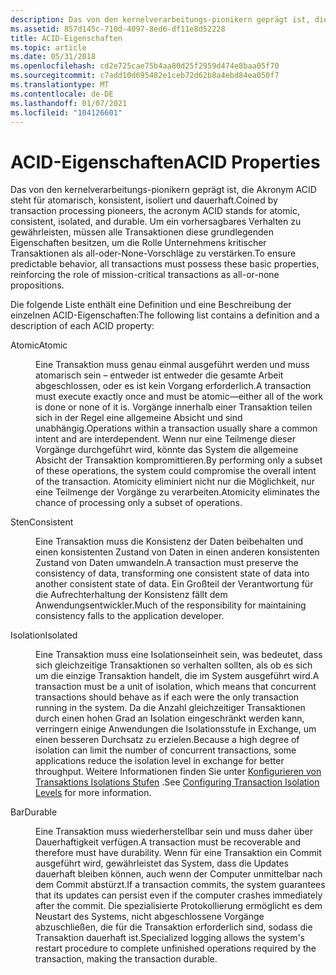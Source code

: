 ```yaml
---
description: Das von den kernelverarbeitungs-pionikern geprägt ist, die Akronym ACID steht für atomarisch, konsistent, isoliert und dauerhaft.
ms.assetid: 857d145c-710d-4097-8ed6-df11e8d52228
title: ACID-Eigenschaften
ms.topic: article
ms.date: 05/31/2018
ms.openlocfilehash: cd2e725cae75b4aa80d25f2959d474e8baa05f70
ms.sourcegitcommit: c7add10d695482e1ceb72d62b8a4ebd84ea050f7
ms.translationtype: MT
ms.contentlocale: de-DE
ms.lasthandoff: 01/07/2021
ms.locfileid: "104126601"
---
```

# <a name="acid-properties"></a><span data-ttu-id="ab508-103">ACID-Eigenschaften</span><span class="sxs-lookup"><span data-stu-id="ab508-103">ACID Properties</span></span>

<span data-ttu-id="ab508-104">Das von den kernelverarbeitungs-pionikern geprägt ist, die Akronym ACID steht für atomarisch, konsistent, isoliert und dauerhaft.</span><span class="sxs-lookup"><span data-stu-id="ab508-104">Coined by transaction processing pioneers, the acronym ACID stands for atomic, consistent, isolated, and durable.</span></span> <span data-ttu-id="ab508-105">Um ein vorhersagbares Verhalten zu gewährleisten, müssen alle Transaktionen diese grundlegenden Eigenschaften besitzen, um die Rolle Unternehmens kritischer Transaktionen als all-oder-None-Vorschläge zu verstärken.</span><span class="sxs-lookup"><span data-stu-id="ab508-105">To ensure predictable behavior, all transactions must possess these basic properties, reinforcing the role of mission-critical transactions as all-or-none propositions.</span></span>

<span data-ttu-id="ab508-106">Die folgende Liste enthält eine Definition und eine Beschreibung der einzelnen ACID-Eigenschaften:</span><span class="sxs-lookup"><span data-stu-id="ab508-106">The following list contains a definition and a description of each ACID property:</span></span>

<dl> <dt>

<span data-ttu-id="ab508-107"><span id="Atomic"></span><span id="atomic"></span><span id="ATOMIC"></span>Atomic</span><span class="sxs-lookup"><span data-stu-id="ab508-107"><span id="Atomic"></span><span id="atomic"></span><span id="ATOMIC"></span>Atomic</span></span>
</dt> <dd>

<span data-ttu-id="ab508-108">Eine Transaktion muss genau einmal ausgeführt werden und muss atomarisch sein – entweder ist entweder die gesamte Arbeit abgeschlossen, oder es ist kein Vorgang erforderlich.</span><span class="sxs-lookup"><span data-stu-id="ab508-108">A transaction must execute exactly once and must be atomic—either all of the work is done or none of it is.</span></span> <span data-ttu-id="ab508-109">Vorgänge innerhalb einer Transaktion teilen sich in der Regel eine allgemeine Absicht und sind unabhängig.</span><span class="sxs-lookup"><span data-stu-id="ab508-109">Operations within a transaction usually share a common intent and are interdependent.</span></span> <span data-ttu-id="ab508-110">Wenn nur eine Teilmenge dieser Vorgänge durchgeführt wird, könnte das System die allgemeine Absicht der Transaktion kompromittieren.</span><span class="sxs-lookup"><span data-stu-id="ab508-110">By performing only a subset of these operations, the system could compromise the overall intent of the transaction.</span></span> <span data-ttu-id="ab508-111">Atomicity eliminiert nicht nur die Möglichkeit, nur eine Teilmenge der Vorgänge zu verarbeiten.</span><span class="sxs-lookup"><span data-stu-id="ab508-111">Atomicity eliminates the chance of processing only a subset of operations.</span></span>

</dd> <dt>

<span data-ttu-id="ab508-112"><span id="Consistent"></span><span id="consistent"></span><span id="CONSISTENT"></span>Sten</span><span class="sxs-lookup"><span data-stu-id="ab508-112"><span id="Consistent"></span><span id="consistent"></span><span id="CONSISTENT"></span>Consistent</span></span>
</dt> <dd>

<span data-ttu-id="ab508-113">Eine Transaktion muss die Konsistenz der Daten beibehalten und einen konsistenten Zustand von Daten in einen anderen konsistenten Zustand von Daten umwandeln.</span><span class="sxs-lookup"><span data-stu-id="ab508-113">A transaction must preserve the consistency of data, transforming one consistent state of data into another consistent state of data.</span></span> <span data-ttu-id="ab508-114">Ein Großteil der Verantwortung für die Aufrechterhaltung der Konsistenz fällt dem Anwendungsentwickler.</span><span class="sxs-lookup"><span data-stu-id="ab508-114">Much of the responsibility for maintaining consistency falls to the application developer.</span></span>

</dd> <dt>

<span data-ttu-id="ab508-115"><span id="Isolated"></span><span id="isolated"></span><span id="ISOLATED"></span>Isolation</span><span class="sxs-lookup"><span data-stu-id="ab508-115"><span id="Isolated"></span><span id="isolated"></span><span id="ISOLATED"></span>Isolated</span></span>
</dt> <dd>

<span data-ttu-id="ab508-116">Eine Transaktion muss eine Isolationseinheit sein, was bedeutet, dass sich gleichzeitige Transaktionen so verhalten sollten, als ob es sich um die einzige Transaktion handelt, die im System ausgeführt wird.</span><span class="sxs-lookup"><span data-stu-id="ab508-116">A transaction must be a unit of isolation, which means that concurrent transactions should behave as if each were the only transaction running in the system.</span></span> <span data-ttu-id="ab508-117">Da die Anzahl gleichzeitiger Transaktionen durch einen hohen Grad an Isolation eingeschränkt werden kann, verringern einige Anwendungen die Isolationsstufe in Exchange, um einen besseren Durchsatz zu erzielen.</span><span class="sxs-lookup"><span data-stu-id="ab508-117">Because a high degree of isolation can limit the number of concurrent transactions, some applications reduce the isolation level in exchange for better throughput.</span></span> <span data-ttu-id="ab508-118">Weitere Informationen finden Sie unter [Konfigurieren von Transaktions Isolations Stufen](configuring-transaction-isolation-levels.md) .</span><span class="sxs-lookup"><span data-stu-id="ab508-118">See [Configuring Transaction Isolation Levels](configuring-transaction-isolation-levels.md) for more information.</span></span>

</dd> <dt>

<span data-ttu-id="ab508-119"><span id="Durable"></span><span id="durable"></span><span id="DURABLE"></span>Bar</span><span class="sxs-lookup"><span data-stu-id="ab508-119"><span id="Durable"></span><span id="durable"></span><span id="DURABLE"></span>Durable</span></span>
</dt> <dd>

<span data-ttu-id="ab508-120">Eine Transaktion muss wiederherstellbar sein und muss daher über Dauerhaftigkeit verfügen.</span><span class="sxs-lookup"><span data-stu-id="ab508-120">A transaction must be recoverable and therefore must have durability.</span></span> <span data-ttu-id="ab508-121">Wenn für eine Transaktion ein Commit ausgeführt wird, gewährleistet das System, dass die Updates dauerhaft bleiben können, auch wenn der Computer unmittelbar nach dem Commit abstürzt.</span><span class="sxs-lookup"><span data-stu-id="ab508-121">If a transaction commits, the system guarantees that its updates can persist even if the computer crashes immediately after the commit.</span></span> <span data-ttu-id="ab508-122">Die spezialisierte Protokollierung ermöglicht es dem Neustart des Systems, nicht abgeschlossene Vorgänge abzuschließen, die für die Transaktion erforderlich sind, sodass die Transaktion dauerhaft ist.</span><span class="sxs-lookup"><span data-stu-id="ab508-122">Specialized logging allows the system's restart procedure to complete unfinished operations required by the transaction, making the transaction durable.</span></span>

</dd> </dl>

 

 



